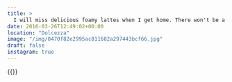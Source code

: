```yaml
---
title: >
  I will miss delicious foamy lattes when I get home. There won't be a really good latte for like, miles around back home. 🍦☕️#vsco #VSCOfilm #washington #dc #travel #coffee
date: 2016-03-26T12:49:02+00:00
location: "Dolcezza"
image: "/img/0470f82e2995ac811682a297443bcf66.jpg"
draft: false
instagram: true
---
```


{{<photo src="/img/0470f82e2995ac811682a297443bcf66.jpg">}}
